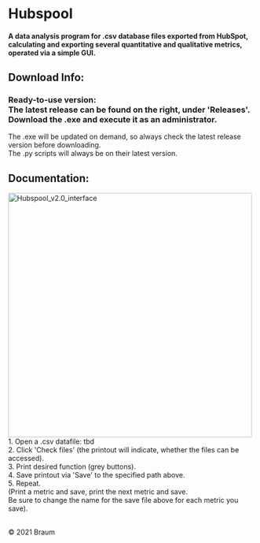 # Hubspool
#### A data analysis program for .csv database files exported from HubSpot, calculating and exporting several quantitative and qualitative metrics, operated via a simple GUI. 

## Download Info: <br>
<h3> Ready-to-use version: <br>
The latest release can be found on the right, under 'Releases'. <br>
Download the .exe and execute it as an administrator. </h3>

The .exe will be updated on demand, so always check the latest release version before downloading. <br>
The .py scripts will always be on their latest version.

## Documentation: <br>
<img width="496" alt="Hubspool_v2.0_interface" src="https://user-images.githubusercontent.com/86114549/122787954-23b6de80-d2b6-11eb-996d-21d86767fd15.png">
1. Open a .csv datafile: tbd <br>
2. Click 'Check files' (the printout will indicate, whether the files can be accessed). <br>
3. Print desired function (grey buttons). <br>
4. Save printout via 'Save' to the specified path above. <br>
5. Repeat. <br>
   (Print a metric and save, print the next metric and save. <br>
    Be sure to change the name for the save file above for each metric you save).<br>

<br>

© 2021 Braum
